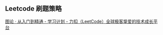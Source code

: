 ## Leetcode 刷题策略

[图论 · 从入门到精通 - 学习计划 - 力扣（LeetCode）全球极客挚爱的技术成长平台](https://leetcode.cn/studyplan/graph-theory/)